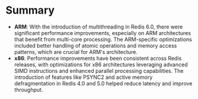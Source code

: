 # Summary

- **ARM**: With the introduction of multithreading in Redis 6.0, there were significant performance improvements, especially on ARM architectures that benefit from multi-core processing. The ARM-specific optimizations included better handling of atomic operations and memory access patterns, which are crucial for ARM's architecture.
- **x86**: Performance improvements have been consistent across Redis releases, with optimizations for x86 architectures leveraging advanced SIMD instructions and enhanced parallel processing capabilities. The introduction of features like PSYNC2 and active memory defragmentation in Redis 4.0 and 5.0 helped reduce latency and improve throughput.

